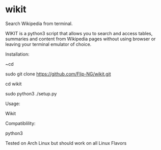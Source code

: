 # wikit
Search Wikipedia from terminal.

WIKIT is a python3 script that allows you to search and access
tables, summaries and content from Wikipedia pages without using 
browser or leaving your terminal emulator of choice.

Installation:

~cd

sudo git clone https://github.com/Flip-NG/wikit.git

cd wikit

sudo python3 ./setup.py

Usage: 

Wikit

Compatiblility:

python3

Tested on Arch Linux but should work on all Linux Flavors
